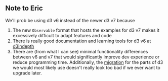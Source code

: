 ## Note to Eric
We'll prob be using d3 v6 instead of the newer d3 v7 because
1. The new `Observable` format that hosts the examples for d3 v7 makes it excessively difficult to adapt features and code
2. There is really good documentation and learning tools for d3 v6 at [d3indepth](https://www.d3indepth.com)
3. There are (from what I can see) minimal functionality differences between v6 and v7 that would significantly improve dev experience or reduce programming time. Additionally, the [migration](https://observablehq.com/@d3/d3v6-migration-guide) for the parts of d3 we would most likely use doesn't really look too bad if we ever want to upgrade later.